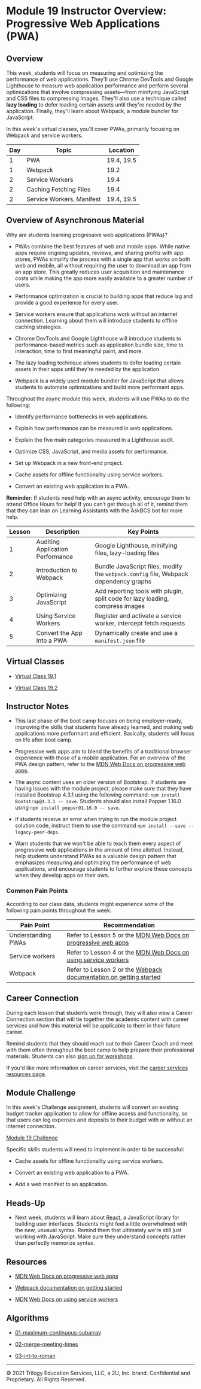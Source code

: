 # Module 19 Instructor Overview: Progressive Web Applications (PWA)

## Overview

This week, students will focus on measuring and optimizing the performance of web applications. They'll use Chrome DevTools and Google Lighthouse to measure web application performance and perform several optimizations that involve compressing assets&mdash;from minifying JavaScript and CSS files to compressing images. They'll also use a technique called **lazy loading** to defer loading certain assets until they're needed by the application. Finally, they'll learn about Webpack, a module bundler for JavaScript.

In this week's virtual classes, you'll cover PWAs, primarily focusing on Webpack and service workers.


| Day  | Topic                      | Location   |
| ---  | ---                        | ---        |
| 1    | PWA                        | 19.4, 19.5 |
| 1    | Webpack                    | 19.2       |
| 2    | Service Workers            | 19.4       |
| 2    | Caching Fetching Files     | 19.4       |
| 2    | Service Workers, Manifest  | 19.4, 19.5 |

## Overview of Asynchronous Material

Why are students learning progressive web applications (PWAs)?

* PWAs combine the best features of web and mobile apps. While native apps require ongoing updates, reviews, and sharing profits with app stores, PWAs simplify the process with a single app that works on both web and mobile, all without requiring the user to download an app from an app store. This greatly reduces user acquisition and maintenance costs while making the app more easily available to a greater number of users.

* Performance optimization is crucial to building apps that reduce lag and provide a good experience for every user.

* Service workers ensure that applications work without an internet connection. Learning about them will introduce students to offline caching strategies.

* Chrome DevTools and Google Lighthouse will introduce students to performance-based metrics such as application bundle size, time to interaction, time to first meaningful paint, and more.

* The lazy loading technique allows students to defer loading certain assets in their apps until they're needed by the application.

* Webpack is a widely used module bundler for JavaScript that allows students to automate optimizations and build more performant apps.

Throughout the async module this week, students will use PWAs to do the following:

* Identify performance bottlenecks in web applications.

* Explain how performance can be measured in web applications.

* Explain the five main categories measured in a Lighthouse audit.

* Optimize CSS, JavaScript, and media assets for performance.

* Set up Webpack in a new front-end project.

* Cache assets for offline functionality using service workers.

* Convert an existing web application to a PWA.

**Reminder**: If students need help with an async activity, encourage them to attend Office Hours for help! If you can’t get through all of it, remind them that they can lean on Learning Assistants with the AskBCS bot for more help.

| Lesson           | Description                        | Key Points                                                                            |
| ---              | ---                                | ---                                                                                   |
| 1                | Auditing Application Performance   | Google Lighthouse, minifying files, lazy-loading files                                |
| 2                | Introduction to Webpack            | Bundle JavaScript files, modify the `webpack.config` file, Webpack dependency graphs  |
| 3                | Optimizing JavaScript              | Add reporting tools with plugin, split code for lazy loading, compress images         |
| 4                | Using Service Workers              | Register and activate a service worker, intercept fetch requests                      |
| 5                | Convert the App Into a PWA         | Dynamically create and use a `manifest.json` file                                     |

## Virtual Classes

* [Virtual Class 19.1](./19.1-REQUIRED.md)

* [Virtual Class 19.2](./19.2-REQUIRED.md)

## Instructor Notes

* This last phase of the boot camp focuses on being employer-ready, improving the skills that students have already learned, and making web applications more performant and efficient. Basically, students will focus on life after boot camp.

* Progressive web apps aim to blend the benefits of a traditional browser experience with those of a mobile application. For an overview of the PWA design pattern, refer to the [MDN Web Docs on progressive web apps](https://developer.mozilla.org/en-US/docs/Web/Progressive_web_apps).

* The async content uses an older version of Bootstrap. If students are having issues with the module project, please make sure that they have installed Bootstrap 4.3.1 using the following command: `npm install Bootstrap@4.3.1 -- save`. Students should also install Popper 1.16.0 using `npm install popper@1.16.0 -- save`. 

* If students receive an error when trying to run the module project solution code, instruct them to use the command `npm install --save --legacy-peer-deps`. 

* Warn students that we won't be able to teach them every aspect of progressive web applications in the amount of time allotted. Instead, help students understand PWAs as a valuable design pattern that emphasizes measuring and optimizing the performance of web applications, and encourage students to further explore these concepts when they develop apps on their own.

### Common Pain Points

According to our class data, students might experience some of the following pain points throughout the week:

| Pain Point                          | Recommendation                                                                                                                                              |
| ---                                 | ---                                                                                                                                                         |
| Understanding PWAs                  | Refer to Lesson 5 or the [MDN Web Docs on progressive web apps](https://developer.mozilla.org/en-US/docs/Web/Progressive_web_apps)                          |
| Service workers                     | Refer to Lesson 4 or the [MDN Web Docs on using service workers](https://developer.mozilla.org/en-US/docs/Web/API/Service_Worker_API/Using_Service_Workers) |
| Webpack                             | Refer to Lesson 2 or the [Webpack documentation on getting started](https://webpack.js.org/guides/getting-started/)                                         |

## Career Connection

During each lesson that students work through, they will also view a Career Connection section that will tie together the academic content with career services and how this material will be applicable to them in their future career.

Remind students that they should reach out to their Career Coach and meet with them often throughout the boot camp to help prepare their professional materials. Students can also [sign up for workshops](https://careernetwork.2u.com/?utm_medium=Academics&utm_source=boot_camp).

If you'd like more information on career services, visit the [career services resources page](https://careernetwork.2u.com/?utm_medium=Academics&utm_source=boot_camp).

## Module Challenge

In this week's Challenge assignment, students will convert an existing budget tracker application to allow for offline access and functionality, so that users can log expenses and deposits to their budget with or without an internet connection.

[Module 19 Challenge](../../01-Class-Content/19-PWA/02-Challenge)

Specific skills students will need to implement in order to be successful:

* Cache assets for offline functionality using service workers.

* Convert an existing web application to a PWA.

* Add a web manifest to an application.

## Heads-Up

* Next week, students will learn about [React](https://reactjs.org/), a JavaScript library for building user interfaces. Students might feel a little overwhelmed with the new, unusual syntax. Remind them that ultimately we're still just working with JavaScript. Make sure they understand concepts rather than perfectly memorize syntax.

## Resources

* [MDN Web Docs on progressive web apps](https://developer.mozilla.org/en-US/docs/Web/Progressive_web_apps)

* [Webpack documentation on getting started](https://webpack.js.org/guides/getting-started/)

* [MDN Web Docs on using service workers](https://developer.mozilla.org/en-US/docs/Web/API/Service_Worker_API/Using_Service_Workers)

## Algorithms

* [01-maximum-continuous-subarray](../../01-Class-Content/19-PWA/03-Algorithms/01-maximum-continuous-subarray)

* [02-merge-meeting-times](../../01-Class-Content/19-PWA/03-Algorithms/02-merge-meeting-times)

* [03-int-to-roman](../../01-Class-Content/19-PWA/03-Algorithms/03-int-to-roman)

---
© 2021 Trilogy Education Services, LLC, a 2U, Inc. brand.  Confidential and Proprietary.  All Rights Reserved.
